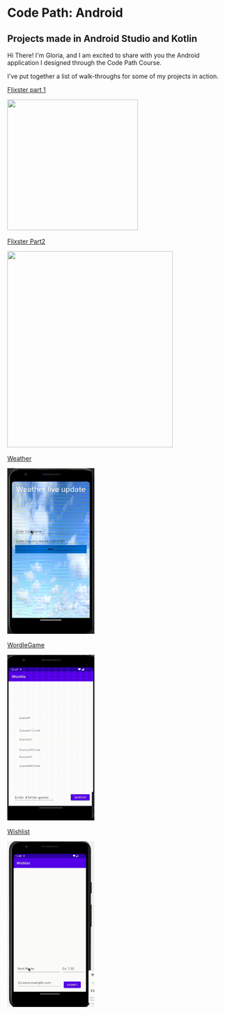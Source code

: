# Code Path: Android

## Projects made in Android Studio and Kotlin 

Hi There! I'm Gloria, and I am excited to share with you the Android application I designed through the Code Path Course. 

I've put together a list of walk-throughs for some of my projects in action. 


[Flixster part 1](https://github.com/gloriadukuzeyesu/Code_Path/tree/main/FlixsterPart1)

<img src="FlixsterPart1/FlixsterPart1WalkThrough.gif" width="300" height="300"/>

[Flixster Part2](https://github.com/gloriadukuzeyesu/Code_Path/tree/main/FlixsterPart2)

<img src="FlixsterPart2/flixsterPart2.gif" width="380" height="450"/>


[Weather](https://github.com/gloriadukuzeyesu/Code_Path/tree/main/WeatherApp)



<img src="WeatherApp/weather.gif" width="200" height="380"/>





[WordleGame](https://github.com/gloriadukuzeyesu/Code_Path/tree/main/WordleGame)



<img src="WordleGame/wordle.gif" width="200" height="380"/>





[Wishlist](https://github.com/gloriadukuzeyesu/Code_Path/tree/main/Wishlist)

<img src="Wishlist/wish.gif" width="200" height=380/>







